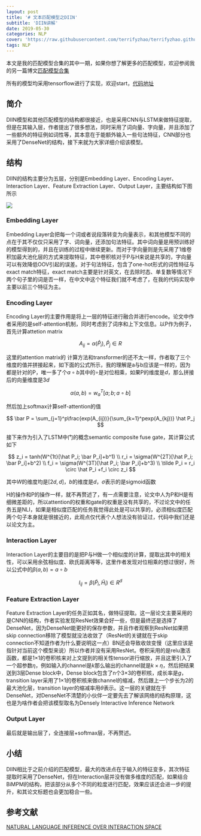 ```yaml
---
layout: post
title: '# 文本匹配模型之DIIN'
subtitle: 'DIIN讲解'
date: 2019-05-30
categories: NLP
cover: 'https://raw.githubusercontent.com/terrifyzhao/terrifyzhao.github.io/master/assets/img/2019-05-30-%E6%96%87%E6%9C%AC%E5%8C%B9%E9%85%8D%E6%A8%A1%E5%9E%8B%E4%B9%8BDIIN/cover.jpg'
tags: NLP
---
```



本文是我的匹配模型合集的其中一期，如果你想了解更多的匹配模型，欢迎参阅我的另一篇博文[匹配模型合集](https://terrifyzhao.github.io/2019/05/13/%E6%96%87%E6%9C%AC%E5%8C%B9%E9%85%8D%E6%A8%A1%E5%9E%8B%E5%90%88%E9%9B%86.html)

所有的模型均采用tensorflow进行了实现，欢迎start，[代码地址](https://github.com/terrifyzhao/text_matching)

## **简介**
DIIN模型和其他匹配模型的结构都很接近，也是采用CNN与LSTM来做特征提取，但是在其输入层，作者提出了很多想法，同时采用了词向量、字向量，并且添加了一些额外的特征例如词性等，其本意在于能额外输入一些句法特征，CNN部分也采用了DenseNet的结构，接下来就为大家详细介绍该模型。

## **结构**
DIIN的结构主要分为五层，分别是Embedding Layer、Encoding Layer、Interaction Layer、Feature Extraction Layer、Output Layer，主要结构如下图所示

![](https://raw.githubusercontent.com/terrifyzhao/terrifyzhao.github.io/master/assets/img/2019-05-30-%E6%96%87%E6%9C%AC%E5%8C%B9%E9%85%8D%E6%A8%A1%E5%9E%8B%E4%B9%8BDIIN/pic1.jpg)

### **Embedding Layer**
Embedding Layer会把每一个词或者说段落转变为向量表示，和其他模型不同的点在于其不仅仅只采用了字、词向量，还添加句法特征。其中词向量是用预训练好的模型得到的，并且在训练的过程中继续更新。而对于字向量则是先采用了1维卷积加最大池化层的方式来提取特征，其中卷积核对于P与H来说是共享的，字向量可以有效降低OOV引起的误差。对于句法特征，包含了one-hot形式的词性特征与exact match特征，exact match主要是针对英文，在去除时态、单复数等情况下两个句子里的词是否一样，在中文中这个特征我们就不考虑了，在我的代码实现中主要以前三个特征为主。

### **Encoding Layer**
Encoding Layer的主要作用是将上一层的特征进行融合并进行encode。论文中作者采用的是self-attention机制，同时考虑到了词序和上下文信息。以P作为例子，首先计算attetion matrix

$$
A_{ij} = \alpha (\hat P_i),\hat P_j \in R
$$

这里的attention matrix的 计算方法和transformer的还不太一样，作者取了三个维度的值并拼接起来，如下面的公式所示，我的理解是a与b应该是一样的，因为都是针对的P，唯一多了个$a\circ b$其中的$\circ$是对位相乘，如果P的维度是$d$，那么拼接后的向量维度是$3d$ 

$$
\alpha(a,b) = w_a^T[a;b;a\circ b]
$$

然后加上softmax计算self-attention的值

$$
\bar P = \sum_{j=1}^p\frac{exp(A_{ij})}{\sum_{k=1}^pexp(A_{kj})} \hat P_j
$$

接下来作为引入了LSTM中门的概念semantic composite fuse gate，其计算公式如下

$$
z_i = tanh(W^{1t}[\hat P_i; \bar P_i]+b^1) \\
r_i = \sigma(W^{2T}[\hat P_i; \bar P_i]+b^2) \\
f_i = \sigma(W^{3T}[\hat P_i; \bar P_i]+b^3) \\
\tilde P_i = r_i \circ \hat P_i +f_i \circ z_i 
$$

其中$W$的维度均是$[2d,d]$，$b$的维度是$d$，$\sigma$表示的是sigmoid函数

H的操作和P的操作一样，就不再赘述了，有一点需要注意，论文中人为P和H是有细微差距的，所以attention的权重和gate的权重是没有共享的，不过论文中的任务五是NLI，如果是相似度匹配的任务我觉得此处是可以共享的，必须相似度匹配两个句子本身就是很接近的，此观点仅代表个人想法没有验证过，代码中我们还是以论文为主。

### **Interaction Layer**
Interaction Layer的主要目的是把P与H做一个相似度的计算，提取出其中的相关性，可以采用余弦相似度、欧氏距离等等，这里作者发现对位相乘的想过很好，所以公式中的$\beta(a,b) = a \circ b$

$$
I_{ij} = \beta(\tilde P_i, \tilde H_i) \in R^d
$$

### **Feature Extraction Layer**
Feature Extraction Layer的任务正如其名，做特征提取。这一层论文主要采用的是CNN的结构，作者实验发现ResNet效果会好一些，但是最终还是选择了DenseNet，因为DenseNet能更好的保存参数，并且作者观察到ResNet如果把skip connection移除了模型就没法收敛了（ResNet的关键就在于skip connection不知道作者为什么要说明这一点）BN还会导致收敛变慢（这里应该是指针对当前这个模型来说）所以作者并没有采用ResNet。卷积采用的是relu激活函数，都是1×1的卷积核来对上文提到的相关性tensor进行缩放，并且这里引入了一个超参数$\eta$，例如输入的channel是$k$那么输出的channel就是$k×\eta$，然后把结果送到3层Dense block中，Dense block包含了n个3×3的卷积核，成长率是$g$，transition layer采用了1×1的卷积核来做channel的缩减，然后跟上一个步长为2的最大池化层，transition layer的缩减率用$\theta$表示。这一层的关键就在于DenseNet，对DenseNet不清楚的小伙伴一定要先去了解该网络的结构原理，这也是为啥作者会把该模型取名为Densely Interactive Inference Network

### **Output Layer**
最后就是输出层了，全连接层+softmax层，不再赘述。

## **小结**
DIIN相比于之前介绍的匹配模型，最大的改进点在于输入的特征变多，其次特征提取时采用了DenseNet，但在Interaction层并没有做多维度的匹配，如果结合BiMPM的结构，把该部分从多个不同的粒度进行匹配，效果应该还会进一步的提升，和其论文标题也会更加稳合一些。

## **参考文献**
[NATURAL LANGUAGE INFERENCE OVER INTERACTION SPACE](https://arxiv.org/pdf/1709.04348.pdf)
